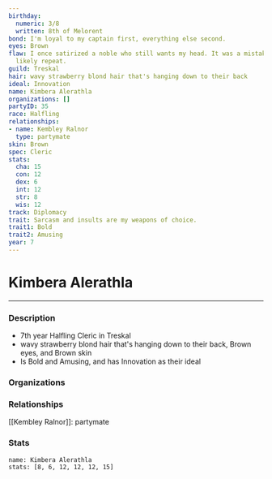 ```yaml
---
birthday:
  numeric: 3/8
  written: 8th of Melorent
bond: I'm loyal to my captain first, everything else second.
eyes: Brown
flaw: I once satirized a noble who still wants my head. It was a mistake that I will
  likely repeat.
guild: Treskal
hair: wavy strawberry blond hair that's hanging down to their back
ideal: Innovation
name: Kimbera Alerathla
organizations: []
partyID: 35
race: Halfling
relationships:
- name: Kembley Ralnor
  type: partymate
skin: Brown
spec: Cleric
stats:
  cha: 15
  con: 12
  dex: 6
  int: 12
  str: 8
  wis: 12
track: Diplomacy
trait: Sarcasm and insults are my weapons of choice.
trait1: Bold
trait2: Amusing
year: 7
---
```

# Kimbera Alerathla
---
### Description
- 7th year Halfling Cleric in Treskal
- wavy strawberry blond hair that's hanging down to their back, Brown eyes, and Brown skin
- Is Bold and Amusing, and has Innovation as their ideal

### Organizations
### Relationships
[[Kembley Ralnor]]: partymate
### Stats
```statblock
name: Kimbera Alerathla
stats: [8, 6, 12, 12, 12, 15]
```